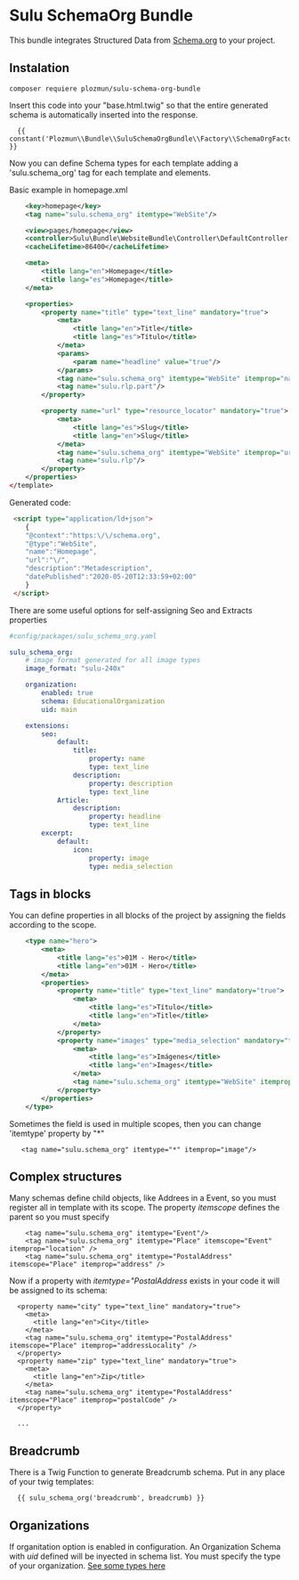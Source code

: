 # Sulu SchemaOrg Bundle

This bundle integrates Structured Data from [Schema.org](https://schema.org/) to your project.

## Instalation

```shell script
composer requiere plozmun/sulu-schema-org-bundle
```

Insert this code into your "base.html.twig" so that the entire generated schema is automatically inserted into the response.
```
  {{ constant('Plozmun\\Bundle\\SuluSchemaOrgBundle\\Factory\\SchemaOrgFactory::TWIG_KEY')|raw }}
```

Now you can define Schema types for each template adding a 'sulu.schema_org' tag for each template and elements.

Basic example in homepage.xml

```xml
    <key>homepage</key>
    <tag name="sulu.schema_org" itemtype="WebSite"/>

    <view>pages/homepage</view>
    <controller>Sulu\Bundle\WebsiteBundle\Controller\DefaultController::indexAction</controller>
    <cacheLifetime>86400</cacheLifetime>

    <meta>
        <title lang="en">Homepage</title>
        <title lang="es">Homepage</title>
    </meta>

    <properties>
        <property name="title" type="text_line" mandatory="true">
            <meta>
                <title lang="en">Title</title>
                <title lang="es">Título</title>
            </meta>
            <params>
                <param name="headline" value="true"/>
            </params>
            <tag name="sulu.schema_org" itemtype="WebSite" itemprop="name"/>
            <tag name="sulu.rlp.part"/>
        </property>

        <property name="url" type="resource_locator" mandatory="true">
            <meta>
                <title lang="es">Slug</title>
                <title lang="en">Slug</title>
            </meta>
            <tag name="sulu.schema_org" itemtype="WebSite" itemprop="url"/>
            <tag name="sulu.rlp"/>
        </property>
    </properties>
</template>
```
Generated code:

```html
 <script type="application/ld+json">
    {
    "@context":"https:\/\/schema.org",
    "@type":"WebSite",
    "name":"Homepage",
    "url":"\/",
    "description":"Metadescription",
    "datePublished":"2020-05-20T12:33:59+02:00"
    }
 </script>
```

There are some useful options for self-assigning Seo and Extracts properties

```yaml
#config/packages/sulu_schema_org.yaml

sulu_schema_org:
    # image format generated for all image types
    image_format: "sulu-240x"

    organization:
        enabled: true
        schema: EducationalOrganization
        uid: main

    extensions:
        seo:
            default:
                title:
                    property: name
                    type: text_line
                description:
                    property: description
                    type: text_line
            Article:
                description:
                    property: headline
                    type: text_line
        excerpt:
            default:
                icon:
                    property: image
                    type: media_selection
```


## Tags in blocks 

You can define properties in all blocks of the project by assigning the fields according to the scope.

```xml
    <type name="hero">
        <meta>
            <title lang="es">01M - Hero</title>
            <title lang="en">01M - Hero</title>
        </meta>
        <properties>
            <property name="title" type="text_line" mandatory="true">
                <meta>
                    <title lang="es">Título</title>
                    <title lang="en">Title</title>
                </meta>
            </property>
            <property name="images" type="media_selection" mandatory="true" maxOccurs="1">
                <meta>
                    <title lang="es">Imágenes</title>
                    <title lang="en">Images</title>
                </meta>
                <tag name="sulu.schema_org" itemtype="WebSite" itemprop="image"/>
            </property>
        </properties>
    </type>
```

Sometimes the field is used in multiple scopes, then you can change 'itemtype' property by "*"
```shell script
   <tag name="sulu.schema_org" itemtype="*" itemprop="image"/>
```

## Complex structures

Many schemas define child objects, like Addrees in a Event, so you must register all in template with its scope.
The property *itemscope* defines the parent so you must specify
```
    <tag name="sulu.schema_org" itemtype="Event"/>
    <tag name="sulu.schema_org" itemtype="Place" itemscope="Event" itemprop="location" />
    <tag name="sulu.schema_org" itemtype="PostalAddress" itemscope="Place" itemprop="address" />
```


Now if a property with *itemtype="PostalAddress* exists in your code it will be assigned to its schema:
```shell script
  <property name="city" type="text_line" mandatory="true">
    <meta>
      <title lang="en">City</title>
    </meta>
    <tag name="sulu.schema_org" itemtype="PostalAddress" itemscope="Place" itemprop="addressLocality" />
  </property> 
  <property name="zip" type="text_line" mandatory="true">
    <meta>
      <title lang="en">Zip</title>
    </meta>
    <tag name="sulu.schema_org" itemtype="PostalAddress" itemscope="Place" itemprop="postalCode" />
  </property>
 
  ...
```

## Breadcrumb 

There is a Twig Function to generate Breadcrumb schema. Put in any place of your twig templates:

```shell script
  {{ sulu_schema_org('breadcrumb', breadcrumb) }}
```

## Organizations

If organitation option is enabled in configuration. An Organization Schema with *uid* defined will be inyected in schema list.
You must specify the type of your organization. [See some types here](https://schema.org/Organization#subtypes)
